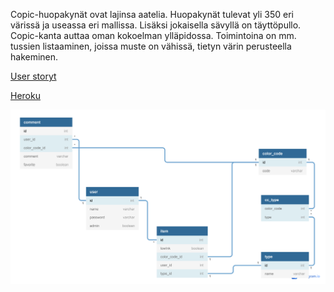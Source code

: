 Copic-huopakynät ovat lajinsa aatelia. Huopakynät tulevat yli 350 eri 
värissä ja useassa eri mallissa. Lisäksi jokaisella sävyllä on täyttöpullo.
Copic-kanta auttaa oman kokoelman ylläpidossa. Toimintoina on mm. tussien
listaaminen, joissa muste on vähissä, tietyn värin perusteella hakeminen.


[User storyt](https://github.com/ikylios/copic-kanta/blob/master/documentation/userstories.md)


[Heroku](https://copic-kanta.herokuapp.com/)


![tietokantakaavio](https://github.com/ikylios/copic-kanta/blob/master/documentation/tietokantakaavio1.png)

